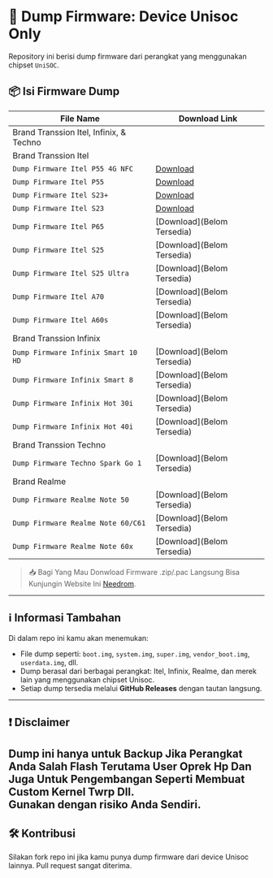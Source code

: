 # 📱 Dump Firmware: Device Unisoc Only

Repository ini berisi dump firmware dari perangkat yang menggunakan chipset `UniSOC`.

## 📦 Isi Firmware Dump

| File Name                       | Download Link                                                                 |
|--------------------------------|-------------------------------------------------------------------------------|
| Brand Transsion Itel, Infinix, & Techno         |                                                                               |
| Brand Transsion Itel          |                                                                               |
| `Dump Firmware Itel P55 4G NFC`                     | [Download](https://github.com/Kurumi-3/Dump_Firmware_Unisoc/releases/tag/Dump_Fw_P55_4G_NFC)                     |
| `Dump Firmware Itel P55`                     | [Download](https://github.com/Kurumi-3/Dump_Firmware_Unisoc/releases/tag/Dump_Fw_Itel_P55)                     |
| `Dump Firmware Itel S23+`                     | [Download](https://github.com/Kurumi-3/Dump_Firmware_Unisoc/releases/tag/Dump_Fw_Itel_S23%2B)                     |
| `Dump Firmware Itel S23`                     | [Download](https://github.com/Kurumi-3/Dump_Firmware_Unisoc/releases/tag/Dump_Fw_Itel_S23)                     |
| `Dump Firmware Itel P65`                     | [Download](Belom Tersedia)                     |
| `Dump Firmware Itel S25`                     | [Download](Belom Tersedia)                     |
| `Dump Firmware Itel S25 Ultra`                     | [Download](Belom Tersedia)                     |
| `Dump Firmware Itel A70`                     | [Download](Belom Tersedia)                     |
| `Dump Firmware Itel A60s`                     | [Download](Belom Tersedia)                     |
| Brand Transsion Infinix           |                                                                               |
| `Dump Firmware Infinix Smart 10 HD`                     | [Download](Belom Tersedia)                     |
| `Dump Firmware Infinix Smart 8`                     | [Download](Belom Tersedia)                     |
| `Dump Firmware Infinix Hot 30i`                     | [Download](Belom Tersedia)                     |
| `Dump Firmware Infinix Hot 40i`                     | [Download](Belom Tersedia)                     |
| Brand Transsion Techno           |                                                                               |
| `Dump Firmware Techno Spark Go 1`                     | [Download](Belom Tersedia)                     |
| Brand Realme           |                                                                               |
| `Dump Firmware Realme Note 50`                     | [Download](Belom Tersedia)                     |
| `Dump Firmware Realme Note 60/C61`                     | [Download](Belom Tersedia)                     |
| `Dump Firmware Realme Note 60x`                     | [Download](Belom Tersedia)                     |


> 📥 Bagi Yang Mau Donwload Firmware .zip/.pac Langsung Bisa Kunjungin Website Ini [Needrom](https://www.needrom.com/).

---

## ℹ️ Informasi Tambahan

Di dalam repo ini kamu akan menemukan:

- File dump seperti: `boot.img`, `system.img`, `super.img`, `vendor_boot.img`, `userdata.img`, dll.
- Dump berasal dari berbagai perangkat: Itel, Infinix, Realme, dan merek lain yang menggunakan chipset Unisoc.
- Setiap dump tersedia melalui **GitHub Releases** dengan tautan langsung.

---

## ❗ Disclaimer

Dump ini hanya untuk **Backup Jika Perangkat Anda Salah Flash Terutama User Oprek Hp Dan Juga Untuk Pengembangan Seperti Membuat Custom Kernel Twrp Dll**.  
Gunakan dengan risiko Anda Sendiri.
---

## 🛠️ Kontribusi

Silakan fork repo ini jika kamu punya dump firmware dari device Unisoc lainnya. Pull request sangat diterima.

